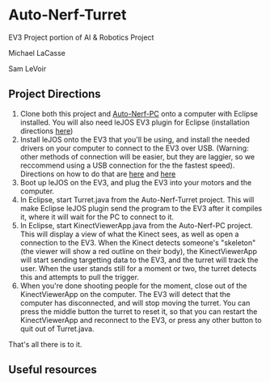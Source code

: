 # Auto-Nerf-Turret
EV3 Project portion of AI &amp; Robotics Project

Michael LaCasse

Sam LeVoir

## Project Directions
1. Clone both this project and [Auto-Nerf-PC](https://github.com/ust-laca0007/Auto-Nerf-PC) onto a computer with Eclipse installed. You will also need leJOS EV3 plugin for Eclipse (installation directions [here](https://sourceforge.net/p/lejos/wiki/Installing%20the%20Eclipse%20plugin/))
2. Install leJOS onto the EV3 that you'll be using, and install the needed drivers on your computer to connect to the EV3 over USB. (Warning: other methods of connection will be easier, but they are laggier, so we reccommend using a USB connection for the the fastest speed). Directions on how to do that are [here](http://www.aplu.ch/home/ev3_inst.html) and [here](https://sourceforge.net/p/lejos/wiki/Windows%20Installation/)
3. Boot up leJOS on the EV3, and plug the EV3 into your motors and the computer.
4. In Eclipse, start Turret.java from the Auto-Nerf-Turret project. This will make Eclipse leJOS plugin send the program to the EV3 after it compiles it, where it will wait for the PC to connect to it.
5. In Eclipse, start KinectViewerApp.java from the Auto-Nerf-PC project. This will display a view of what the Kinect sees, as well as open a connection to the EV3. When the Kinect detects someone's "skeleton" (the viewer will show a red outline on their body), the KinectViewerApp will start sending targetting data to the EV3, and the turret will track the user. When the user stands still for a moment or two, the turret detects this and attempts to pull the trigger.
6. When you're done shooting people for the moment, close out of the KinectViewerApp on the computer. The EV3 will detect that the computer has disconnected, and will stop moving the turret. You can press the middle button the turret to reset it, so that you can restart the KinectViewerApp and reconnect to the EV3, or press any other button to quit out of Turret.java.

That's all there is to it.

## Useful resources
